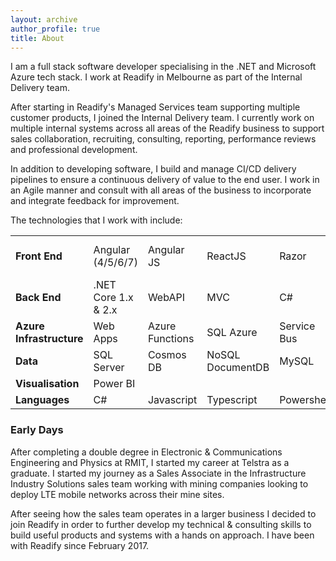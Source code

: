 ```yaml
---
layout: archive
author_profile: true
title: About
---
```


I am a full stack software developer specialising in the .NET and Microsoft Azure tech stack. I work at Readify in Melbourne as part of the Internal Delivery team.<br>

After starting in Readify's Managed Services team supporting multiple customer products, I joined the Internal Delivery team. I currently work on multiple internal systems across all areas of the Readify business to support sales collaboration, recruiting, consulting, reporting, performance reviews and professional development.

In addition to developing software, I build and manage CI/CD delivery pipelines to ensure a continuous delivery of value to the end user. I work in an Agile manner and consult with all areas of the business to incorporate and integrate feedback for improvement.

The technologies that I work with include: <br>

<table>
    <tr>
        <td><strong>Front End</strong></td>
        <td>Angular (4/5/6/7)</td>
        <td>Angular JS</td>
        <td>ReactJS</td>
        <td>Razor</td>
        <td>Bootstrap & jQuery</td>
        <td>HTML & CSS</td>
    </tr>
    <tr>
        <td><strong>Back End</strong></td>
        <td>.NET Core 1.x & 2.x</td>
        <td>WebAPI</td>
        <td>MVC</td>
        <td>C#</td>
    </tr>
    <tr>
        <td><strong>Azure Infrastructure</strong></td>
        <td>Web Apps</td>
        <td>Azure Functions</td>
        <td>SQL Azure</td>
        <td>Service Bus</td>
        <td>Storage</td>
    </tr>
    <tr>
        <td><strong>Data</strong></td>
        <td>SQL Server</td>
        <td>Cosmos DB</td>
        <td>NoSQL DocumentDB</td>
        <td>MySQL</td>
    </tr>
    <tr>
        <td><strong>Visualisation</strong></td>
        <td>Power BI</td>
    </tr>
    <tr>
        <td><strong>Languages</strong></td>
        <td>C#</td>
        <td>Javascript</td>
        <td>Typescript</td>
        <td>Powershell</td>
    </tr>
</table>

### Early Days

After completing a double degree in Electronic & Communications Engineering and Physics at RMIT, I started my career at Telstra as a graduate. I started my journey as a Sales Associate in the Infrastructure Industry Solutions sales team working with mining companies looking to deploy LTE mobile networks across their mine sites.<br>

After seeing how the sales team operates in a larger business I decided to join Readify in order to further develop my technical & consulting skills to build useful products and systems with a hands on approach. I have been with Readify since February 2017.
